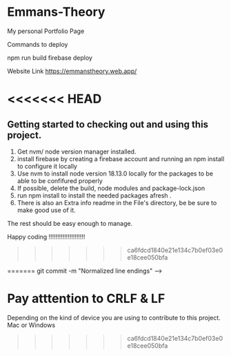 # Emmans-Theory
My personal Portfolio Page 

Commands to deploy 

npm run build 
firebase deploy

Website Link 
https://emmanstheory.web.app/ 


<<<<<<< HEAD
=======
## Getting started to checking out and using this project. 
1. Get nvm/ node version manager installed.
2. install firebase by creating a firebase account and running an npm install to configure it locally 
3. Use nvm to install node version 18.13.0 locally for the packages to be able to be confifured properly 
4. If possible, delete the build, node modules and package-lock.json 
5. run npm install to install the needed packages afresh .
6. There is also an Extra info readme in the File's directory, be be sure to make good use of it. 




The rest should be easy enough to manage. 


Happy coding !!!!!!!!!!!!!!!!!!!!!




>>>>>>> ca6fdcd1840e21e134c7b0ef03e0e18cee050bfa
<!-- LF vs. CRLF:

LF (Line Feed) is represented as \n and is used for line breaks in UNIX-based systems.
CRLF (Carriage Return and Line Feed) is represented as \r\n and is used for line breaks in Windows.
The Warning Explained:

Git can be configured to automatically convert LF to CRLF when checking out code and convert it back to LF when committing. The warning you're seeing indicates that Git is performing this conversion.
"LF will be replaced by CRLF": This means that when you check out files on your Windows system, LF will be replaced with CRLF.
"The file will have its original line endings in your working directory": This is an assurance that, in your local working directory, the file will still have the LF line endings.
Why It's Relevant:

This conversion ensures that files maintain the correct line endings on both UNIX-based systems and Windows. If not managed properly, different line endings can cause unexpected behavior in applications.
Handling the Warning:

If you want Git to handle line endings automatically, you can set the core.autocrlf configuration:
On Windows: git config --global core.autocrlf true
On Linux/Mac: git config --global core.autocrlf input
If you already have a repository and want to normalize the line endings, you can do:
bash
Copy code
git add --renormalize .
<<<<<<< HEAD
git commit -m "Normalized line endings" -->
=======
git commit -m "Normalized line endings" -->


# Pay atttention to CRLF & LF
Depending on the kind of device you are using to contribute to this project. 
Mac or Windows
>>>>>>> ca6fdcd1840e21e134c7b0ef03e0e18cee050bfa
